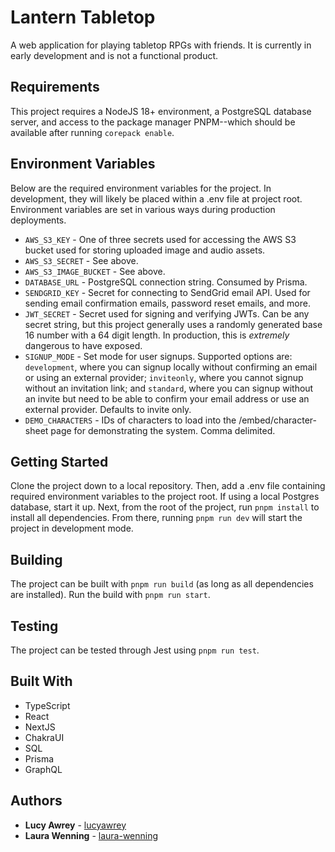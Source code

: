 # Lantern Tabletop
A web application for playing tabletop RPGs with friends. It is currently in early development and is not a functional product.

## Requirements
This project requires a NodeJS 18+ environment, a PostgreSQL database server, and access to the package manager PNPM--which should be available after running `corepack enable`.

## Environment Variables
Below are the required environment variables for the project. In development, they will likely be placed within a .env file at project root. Environment variables are set in various ways during production deployments.

* `AWS_S3_KEY` - One of three secrets used for accessing the AWS S3 bucket used for storing uploaded image and audio assets.
* `AWS_S3_SECRET` - See above.
* `AWS_S3_IMAGE_BUCKET` - See above.
* `DATABASE_URL` - PostgreSQL connection string. Consumed by Prisma.
* `SENDGRID_KEY` - Secret for connecting to SendGrid email API. Used for sending email confirmation emails, password reset emails, and more.
* `JWT_SECRET` - Secret used for signing and verifying JWTs. Can be any secret string, but this project generally uses a randomly generated base 16 number with a 64 digit length. In production, this is *extremely* dangerous to have exposed.
* `SIGNUP_MODE` - Set mode for user signups. Supported options are: `development`, where you can signup locally without confirming an email or using an external provider; `inviteonly`, where you cannot signup without an invitation link; and `standard`, where you can signup without an invite but need to be able to confirm your email address or use an external provider. Defaults to invite only.
* `DEMO_CHARACTERS` - IDs of characters to load into the /embed/character-sheet page for demonstrating the system. Comma delimited.

## Getting Started
Clone the project down to a local repository. Then, add a .env file containing required environment variables to the project root. If using a local Postgres database, start it up. Next, from the root of the project, run `pnpm install` to install all dependencies. From there, running `pnpm run dev` will start the project in development mode.

## Building
The project can be built with `pnpm run build` (as long as all dependencies are installed). Run the build with `pnpm run start`.

## Testing
The project can be tested through Jest using `pnpm run test`.

## Built With
* TypeScript
* React
* NextJS
* ChakraUI
* SQL 
* Prisma
* GraphQL

## Authors
* **Lucy Awrey** - [lucyawrey](https://github.com/lucyawrey)
* **Laura Wenning** - [laura-wenning](https://github.com/laura-wenning)

